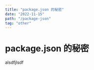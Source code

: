 ```yaml
---
title: "package.json 的秘密"
date: "2022-11-15"
path: "/package-json"
tag: "other"
---
```


# package.json 的秘密

alsdfjlsdf
